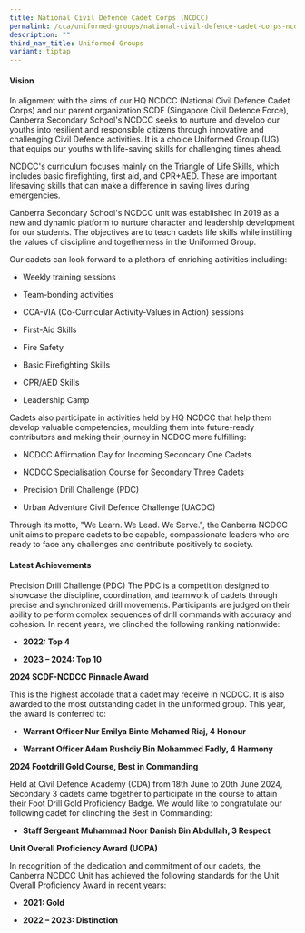 ```yaml
---
title: National Civil Defence Cadet Corps (NCDCC)
permalink: /cca/uniformed-groups/national-civil-defence-cadet-corps-ncdcc/
description: ""
third_nav_title: Uniformed Groups
variant: tiptap
---
```

<h4>Vision</h4>
<p>In alignment with the aims of our HQ NCDCC (National Civil Defence Cadet
Corps) and our parent organization SCDF (Singapore Civil Defence Force),
Canberra Secondary School's NCDCC seeks to nurture and develop our youths
into resilient and responsible citizens through innovative and challenging
Civil Defence activities. It is a choice Uniformed Group (UG) that equips
our youths with life-saving skills for challenging times ahead.</p>
<p>NCDCC's curriculum focuses mainly on the Triangle of Life Skills, which
includes basic firefighting, first aid, and CPR+AED. These are important
lifesaving skills that can make a difference in saving lives during emergencies.</p>
<p>Canberra Secondary School's NCDCC unit was established in 2019 as a new
and dynamic platform to nurture character and leadership development for
our students. The objectives are to teach cadets life skills while instilling
the values of discipline and togetherness in the Uniformed Group.</p>
<p>Our cadets can look forward to a plethora of enriching activities including:</p>
<ul data-tight="true" class="tight">
<li>
<p>Weekly training sessions</p>
</li>
<li>
<p>Team-bonding activities</p>
</li>
<li>
<p>CCA-VIA (Co-Curricular Activity-Values in Action) sessions</p>
</li>
<li>
<p>First-Aid Skills</p>
</li>
<li>
<p>Fire Safety</p>
</li>
<li>
<p>Basic Firefighting Skills</p>
</li>
<li>
<p>CPR/AED Skills</p>
</li>
<li>
<p>Leadership Camp</p>
</li>
</ul>
<p>Cadets also participate in activities held by HQ NCDCC that help them
develop valuable competencies, moulding them into future-ready contributors
and making their journey in NCDCC more fulfilling:</p>
<ul data-tight="true" class="tight">
<li>
<p>NCDCC Affirmation Day for Incoming Secondary One Cadets</p>
</li>
<li>
<p>NCDCC Specialisation Course for Secondary Three Cadets</p>
</li>
<li>
<p>Precision Drill Challenge (PDC)</p>
</li>
<li>
<p>Urban Adventure Civil Defence Challenge (UACDC)</p>
</li>
</ul>
<p>Through its motto, "We Learn. We Lead. We Serve.", the Canberra NCDCC
unit aims to prepare cadets to be capable, compassionate leaders who are
ready to face any challenges and contribute positively to society.</p>
<h4><strong>Latest Achievements</strong></h4>
<p>Precision Drill Challenge (PDC) The PDC is a competition designed to showcase
the discipline, coordination, and teamwork of cadets through precise and
synchronized drill movements. Participants are judged on their ability
to perform complex sequences of drill commands with accuracy and cohesion.
In recent years, we clinched the following ranking nationwide:</p>
<ul data-tight="true" class="tight">
<li>
<p><strong>2022: Top 4</strong>
</p>
</li>
<li>
<p><strong>2023 – 2024: Top 10</strong>
</p>
</li>
</ul>
<p></p>
<p><strong>2024 SCDF-NCDCC Pinnacle Award</strong>
</p>
<p>This is the highest accolade that a cadet may receive in NCDCC. It is
also awarded to the most outstanding cadet in the uniformed group. This
year, the award is conferred to:</p>
<ul data-tight="true" class="tight">
<li>
<p><strong>Warrant Officer Nur Emilya Binte Mohamed Riaj, 4 Honour</strong>
</p>
</li>
<li>
<p><strong>Warrant Officer Adam Rushdiy Bin Mohammed Fadly, 4 Harmony</strong>
</p>
<p></p>
</li>
</ul>
<p><strong>2024 Footdrill Gold Course, Best in Commanding</strong>
</p>
<p>Held at Civil Defence Academy (CDA) from 18th June to 20th June 2024,
Secondary 3 cadets came together to participate in the course to attain
their Foot Drill Gold Proficiency Badge. We would like to congratulate
our following cadet for clinching the Best in Commanding:</p>
<ul data-tight="true" class="tight">
<li>
<p><strong>Staff Sergeant Muhammad Noor Danish Bin Abdullah, 3 Respect</strong>
</p>
<p></p>
</li>
</ul>
<p><strong>Unit Overall Proficiency Award (UOPA)</strong>
</p>
<p>In recognition of the dedication and commitment of our cadets, the Canberra
NCDCC Unit has achieved the following standards for the Unit Overall Proficiency
Award in recent years:</p>
<ul data-tight="true" class="tight">
<li>
<p><strong>2021: Gold</strong>
</p>
</li>
<li>
<p><strong>2022 – 2023: Distinction</strong>
</p>
</li>
</ul>
<p>&nbsp;</p>